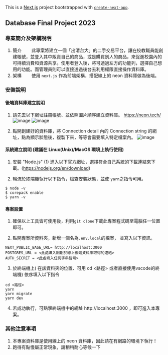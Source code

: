 This is a [Next.js](https://nextjs.org/) project bootstrapped with [`create-next-app`](https://github.com/vercel/next.js/tree/canary/packages/create-next-app).
## Database Final Project 2023

### 專案簡介及架構說明
1. 簡介
　　此專案將建立一個「出清台大」的二手交易平台，讓在校教職員能創建帳號，並登入其中販賣自己的商品，或是購買別人的商品，來促進校園內的可持續消費和資源共享。使用者登入後，將可透過左方的功能列，選擇自己想用的功能。而管理員則可以直接透過後台去利用權限直接操作資料庫。
2. 架構
　　使用 ```next.js``` 作為前端架構，搭配線上的 neon 資料庫做為後端。

### 安裝說明
#### 後端資料庫建立說明
1. 請先去以下網址註冊帳號、並依照圖片順序建立資料庫。
https://neon.tech/
![image](https://hackmd.io/_uploads/B1sNRMkD6.png)
![image](https://hackmd.io/_uploads/BkDS0GJwa.png)

2. 點開創建好的資料庫，將 Connection detail 內的 Connection string 的網址，點為顯示狀態後，複製下來，等等會需要填入特定檔案內。
![image](https://hackmd.io/_uploads/BJO-171vp.png)

#### 系統建立說明 (建議在 Linux(Unix)/MacOS 環境上執行使用)
1. 安裝 "Node.js"
    (1) 進入以下官方網址，選擇符合自己系統的下載連結來下載。(https://nodejs.org/en/download)

2. 輪流於終端機執行以下指令，檢查安裝狀態，並使 ```yarn```之指令可用。
```
$ node -v
$ corepack enable 
$ yarn -v  
```

#### 專案設置
1. 確保以上工具皆可使用後，利用```git clone```下載此專案程式碼至電腦任一位置即可。

2. 點開專案所資料夾，新增一個名為```.env.local```的檔案， 並寫入以下資訊。
```
NEXT_PUBLIC_BASE_URL= http://localhost:3000
POSTGRES_URL = <此處填入剛剛於線上後端資料庫取得的連結>
AUTH_SECRET = <此處填入任何字串皆可>
```

3. 於終端機上( 在該資料夾的位置、可用 cd <路徑> 或者直接使用vscode的終端機) 依序填入以下指令
```
cd <路徑>
yarn
yarn migrate
yarn dev
```
4. 若成功執行，可點擊終端機中的網址 http://localhost:3000 ，即可進入本專案。

### 其他注意事項
1. 本專案資料庫是使用線上的 neon 資料庫，因此請在有網路的環境下執行！
2. 跑得有點慢屬正常現象，請稍稍耐心等候一下

